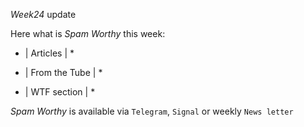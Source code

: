 *Week24* update

Here what is _Spam Worthy_ this week:

* \| Articles \| *

* \| From the Tube \| *

* \| WTF section \| *

_Spam Worthy_ is available via `Telegram`, `Signal` or weekly `News letter`
